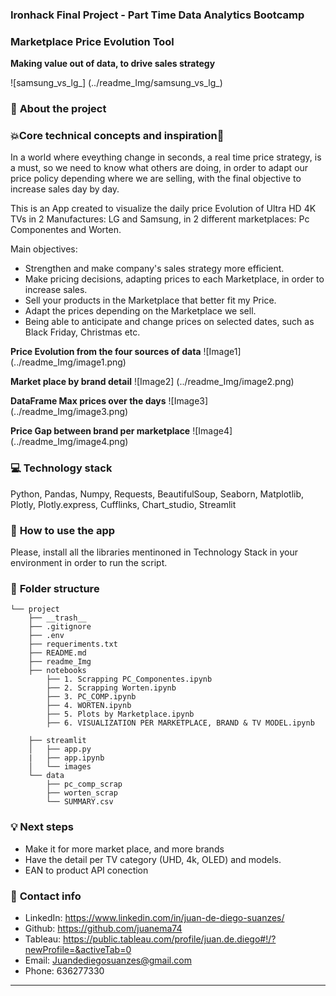 
### **Ironhack Final Project - Part Time Data Analytics Bootcamp** 
### **Marketplace Price Evolution Tool** 
**Making value out of data, to drive sales strategy**


![samsung_vs_lg_] (../readme_Img/samsung_vs_lg_)

### :running: **About the project**
### 💥**Core technical concepts and inspiration🏃**
In a world where eveything change in seconds, a real time price strategy, is a must, so we need to know what others are doing, in order to adapt our price policy depending where we are selling, with the final objective to increase sales day by day.

This is an App created to visualize the daily price Evolution of Ultra HD 4K TVs in 2 Manufactures: LG and Samsung, in 2 different marketplaces: Pc Componentes and Worten.

Main objectives:
- Strengthen and make company's sales strategy more efficient.
- Make pricing decisions, adapting prices to each Marketplace, in order to increase sales.
- Sell your products in the Marketplace that better fit my Price.
- Adapt the prices depending on the Marketplace we sell.
- Being able to anticipate and change prices on selected dates, such as Black Friday, Christmas etc.

**Price Evolution from the four sources of data**
![Image1] (../readme_Img/image1.png)

**Market place by brand detail**
![Image2] (../readme_Img/image2.png)

**DataFrame Max prices over the days**
![Image3] (../readme_Img/image3.png)

**Price Gap between brand per marketplace**
![Image4] (../readme_Img/image4.png)


### :computer: **Technology stack**
Python, Pandas, Numpy, Requests, BeautifulSoup, Seaborn, Matplotlib, Plotly, Plotly.express, Cufflinks, Chart_studio, Streamlit




### :wrench: **How to use the app**
Please, install all the libraries mentinoned in Technology Stack in your environment in order to run the script.



### 📁 **Folder structure**
```
└── project
    ├── __trash__
    ├── .gitignore
    ├── .env
    ├── requeriments.txt
    ├── README.md
    ├── readme_Img
    ├── notebooks
        ├── 1. Scrapping PC_Componentes.ipynb
        ├── 2. Scrapping Worten.ipynb
        ├── 3. PC_COMP.ipynb
        ├── 4. WORTEN.ipynb
        ├── 5. Plots by Marketplace.ipynb
        ├── 6. VISUALIZATION PER MARKETPLACE, BRAND & TV MODEL.ipynb

    ├── streamlit
    │   ├── app.py
    |   ├── app.ipynb
    │   └── images
    └── data
        ├── pc_comp_scrap
        ├── worten_scrap
        └── SUMMARY.csv
```


### :bulb: **Next steps**
- Make it for more market place, and more brands
- Have the detail per TV category (UHD, 4k, OLED) and models.
- EAN to product API conection

### 💌 **Contact info**
- LinkedIn: https://www.linkedin.com/in/juan-de-diego-suanzes/
- Github: https://github.com/juanema74
- Tableau: https://public.tableau.com/profile/juan.de.diego#!/?newProfile=&activeTab=0
- Email: Juandediegosuanzes@gmail.com
- Phone: 636277330

---

